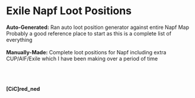 # Exile Napf Loot Positions

<b>Auto-Generated:</b> Ran auto loot position generator against entire Napf Map<br>
Probably a good reference place to start as this is a complete list of everything<br><br>
<b>Manually-Made:</b> Complete loot positions for Napf including extra CUP/AIF/Exile which I have been making over a period of time<br><br><br><br>

<b>[CiC]red_ned</b>